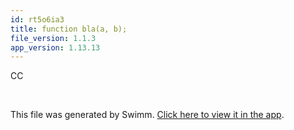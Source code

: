 ```yaml
---
id: rt5o6ia3
title: function bla(a, b);
file_version: 1.1.3
app_version: 1.13.13
---
```


CC

<br/>

This file was generated by Swimm. [Click here to view it in the app](https://app.swimm.io/repos/Z2l0aHViJTNBJTNBZmxhc2slM0ElM0FuYWRhdi1zd2ltbQ==/docs/rt5o6ia3).
